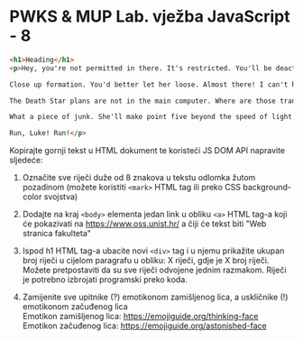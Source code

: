 
# PWKS & MUP Lab. vježba JavaScript - 8

```html
<h1>Heading</h1>
<p>Hey, you're not permitted in there. It's restricted. You'll be deactivated for sure.. Don't call me a mindless philosopher, you overweight glob of grease! Now come out before somebody sees you. Secret mission? What plans? What are you talking about? I'm not getting in there! I'm going to regret this. There goes another one. Hold your fire. There are no life forms. It must have been short-circuited. That's funny, the damage doesn't look as bad from out here. Are you sure this things safe?

Close up formation. You'd better let her loose. Almost there! I can't hold them! It's away! It's a hit! Negative. Negative! It didn't go in. It just impacted on the surface. Red Leader, we're right above you. Turn to point... oh-five, we'll cover for you. Stay there... I just lost my starboard engine. Get set to make your attack run.

The Death Star plans are not in the main computer. Where are those transmissions you intercepted? What have you done with those plans? We intercepted no transmissions. Aaah....This is a consular ship. Were on a diplomatic mission. If this is a consular ship...were is the Ambassador? Commander, tear this ship apart until you've found those plans and bring me the Ambassador. I want her alive! There she is! Set for stun! She'll be all right. Inform Lord Vader we have a prisoner.

What a piece of junk. She'll make point five beyond the speed of light. She may not look like much, but she's got it where it counts, kid. I've added some special modifications myself. We're a little rushed, so if you'll hurry aboard we'll get out of here. Hello, sir. Which way? All right, men. Load your weapons! Stop that ship! Blast 'em! Chewie, get us out of here! Oh, my. I'd forgotten how much I hate space travel.

Run, Luke! Run!</p>
```


Kopirajte gornji tekst u HTML dokument te koristeći JS DOM API napravite sljedeće:

1. Označite sve riječi duže od 8 znakova u tekstu odlomka žutom pozadinom (možete koristiti `<mark>` HTML tag ili preko CSS background-color svojstva)

2. Dodajte na kraj `<body>` elementa jedan link u obliku `<a>` HTML tag-a koji će pokazivati na <https://www.oss.unist.hr/> a čiji će tekst biti "Web stranica fakulteta"

3. Ispod h1 HTML tag-a ubacite novi `<div>` tag i u njemu prikažite ukupan broj riječi u cijelom paragrafu u obliku: X riječi, gdje je X broj riječi. Možete pretpostaviti da su sve riječi odvojene jednim razmakom. Riječi je potrebno izbrojati programski preko koda.

4. Zamijenite sve upitnike (?) emotikonom zamišljenog lica, a uskličnike (!) emotikonom začuđenog lica  
Emotikon zamišljenog lica: <https://emojiguide.org/thinking-face>  
Emotikon začuđenog lica: <https://emojiguide.org/astonished-face>